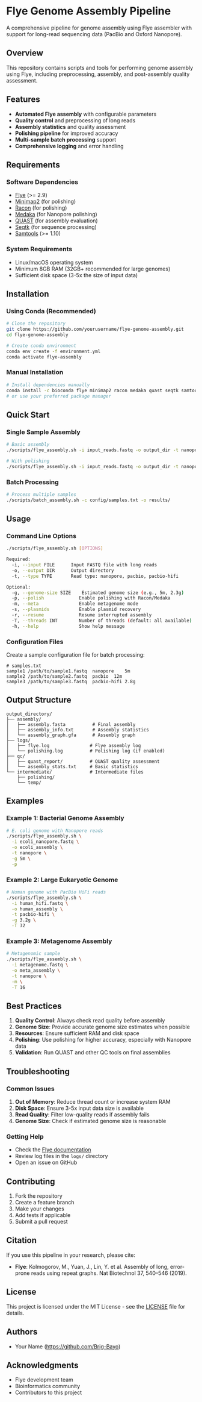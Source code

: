
# Flye Genome Assembly Pipeline

A comprehensive pipeline for genome assembly using Flye assembler with support for long-read sequencing data (PacBio and Oxford Nanopore).

## Overview

This repository contains scripts and tools for performing genome assembly using Flye, including preprocessing, assembly, and post-assembly quality assessment.

## Features

- **Automated Flye assembly** with configurable parameters
- **Quality control** and preprocessing of long reads
- **Assembly statistics** and quality assessment
- **Polishing pipeline** for improved accuracy
- **Multi-sample batch processing** support
- **Comprehensive logging** and error handling

## Requirements

### Software Dependencies

- [Flye](https://github.com/fenderglass/Flye) (>= 2.9)
- [Minimap2](https://github.com/lh3/minimap2) (for polishing)
- [Racon](https://github.com/lbcb-sci/racon) (for polishing)
- [Medaka](https://github.com/nanoporetech/medaka) (for Nanopore polishing)
- [QUAST](https://github.com/ablab/quast) (for assembly evaluation)
- [Seqtk](https://github.com/lh3/seqtk) (for sequence processing)
- [Samtools](https://github.com/samtools/samtools) (>= 1.10)

### System Requirements

- Linux/macOS operating system
- Minimum 8GB RAM (32GB+ recommended for large genomes)
- Sufficient disk space (3-5x the size of input data)

## Installation

### Using Conda (Recommended)

```bash
# Clone the repository
git clone https://github.com/yourusername/flye-genome-assembly.git
cd flye-genome-assembly

# Create conda environment
conda env create -f environment.yml
conda activate flye-assembly
```

### Manual Installation

```bash
# Install dependencies manually
conda install -c bioconda flye minimap2 racon medaka quast seqtk samtools
# or use your preferred package manager
```

## Quick Start

### Single Sample Assembly

```bash
# Basic assembly
./scripts/flye_assembly.sh -i input_reads.fastq -o output_dir -t nanopore

# With polishing
./scripts/flye_assembly.sh -i input_reads.fastq -o output_dir -t nanopore -p
```

### Batch Processing

```bash
# Process multiple samples
./scripts/batch_assembly.sh -c config/samples.txt -o results/
```

## Usage

### Command Line Options

```bash
./scripts/flye_assembly.sh [OPTIONS]

Required:
  -i, --input FILE      Input FASTQ file with long reads
  -o, --output DIR      Output directory
  -t, --type TYPE       Read type: nanopore, pacbio, pacbio-hifi

Optional:
  -g, --genome-size SIZE    Estimated genome size (e.g., 5m, 2.3g)
  -p, --polish             Enable polishing with Racon/Medaka
  -m, --meta               Enable metagenome mode
  -s, --plasmids           Enable plasmid recovery
  -r, --resume             Resume interrupted assembly
  -T, --threads INT        Number of threads (default: all available)
  -h, --help               Show help message
```

### Configuration Files

Create a sample configuration file for batch processing:

```
# samples.txt
sample1	/path/to/sample1.fastq	nanopore	5m
sample2	/path/to/sample2.fastq	pacbio	12m
sample3	/path/to/sample3.fastq	pacbio-hifi	2.8g
```

## Output Structure

```
output_directory/
├── assembly/
│   ├── assembly.fasta          # Final assembly
│   ├── assembly_info.txt       # Assembly statistics
│   └── assembly_graph.gfa      # Assembly graph
├── logs/
│   ├── flye.log               # Flye assembly log
│   └── polishing.log          # Polishing log (if enabled)
├── qc/
│   ├── quast_report/          # QUAST quality assessment
│   └── assembly_stats.txt     # Basic statistics
└── intermediate/              # Intermediate files
    ├── polishing/
    └── temp/
```

## Examples

### Example 1: Bacterial Genome Assembly

```bash
# E. coli genome with Nanopore reads
./scripts/flye_assembly.sh \
  -i ecoli_nanopore.fastq \
  -o ecoli_assembly \
  -t nanopore \
  -g 5m \
  -p
```

### Example 2: Large Eukaryotic Genome

```bash
# Human genome with PacBio HiFi reads
./scripts/flye_assembly.sh \
  -i human_hifi.fastq \
  -o human_assembly \
  -t pacbio-hifi \
  -g 3.2g \
  -T 32
```

### Example 3: Metagenome Assembly

```bash
# Metagenomic sample
./scripts/flye_assembly.sh \
  -i metagenome.fastq \
  -o meta_assembly \
  -t nanopore \
  -m \
  -T 16
```

## Best Practices

1. **Quality Control**: Always check read quality before assembly
2. **Genome Size**: Provide accurate genome size estimates when possible
3. **Resources**: Ensure sufficient RAM and disk space
4. **Polishing**: Use polishing for higher accuracy, especially with Nanopore data
5. **Validation**: Run QUAST and other QC tools on final assemblies

## Troubleshooting

### Common Issues

1. **Out of Memory**: Reduce thread count or increase system RAM
2. **Disk Space**: Ensure 3-5x input data size is available
3. **Read Quality**: Filter low-quality reads if assembly fails
4. **Genome Size**: Check if estimated genome size is reasonable

### Getting Help

- Check the [Flye documentation](https://github.com/fenderglass/Flye)
- Review log files in the `logs/` directory
- Open an issue on GitHub

## Contributing

1. Fork the repository
2. Create a feature branch
3. Make your changes
4. Add tests if applicable
5. Submit a pull request

## Citation

If you use this pipeline in your research, please cite:

- **Flye**: Kolmogorov, M., Yuan, J., Lin, Y. et al. Assembly of long, error-prone reads using repeat graphs. Nat Biotechnol 37, 540–546 (2019).

## License

This project is licensed under the MIT License - see the [LICENSE](LICENSE) file for details.

## Authors

- Your Name (https://github.com/Brig-Bayo)

## Acknowledgments

- Flye development team
- Bioinformatics community
- Contributors to this project
